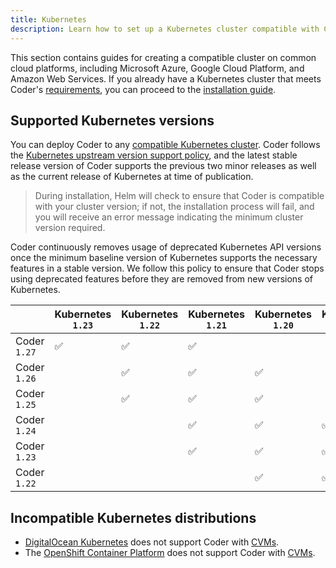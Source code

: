 ```yaml
---
title: Kubernetes
description: Learn how to set up a Kubernetes cluster compatible with Coder.
---
```


This section contains guides for creating a compatible cluster on common cloud
platforms, including Microsoft Azure, Google Cloud Platform, and Amazon Web
Services. If you already have a Kubernetes cluster that meets Coder's
[requirements](../requirements.md), you can proceed to the [installation guide].

## Supported Kubernetes versions

You can deploy Coder to any [compatible Kubernetes cluster]. Coder follows the
[Kubernetes upstream version support policy], and the latest stable release
version of Coder supports the previous two minor releases as well as the current
release of Kubernetes at time of publication.

> During installation, Helm will check to ensure that Coder is compatible with
> your cluster version; if not, the installation process will fail, and you will
> receive an error message indicating the minimum cluster version required.

Coder continuously removes usage of deprecated Kubernetes API versions once the
minimum baseline version of Kubernetes supports the necessary features in a
stable version. We follow this policy to ensure that Coder stops using
deprecated features before they are removed from new versions of Kubernetes.

<!-- markdownlint-disable -->

|              | Kubernetes `1.23` | Kubernetes `1.22` | Kubernetes `1.21` | Kubernetes `1.20` | Kubernetes `1.19` | Kubernetes `1.18` |
| ------------ | ----------------- | ----------------- | ----------------- | ----------------- | ----------------- | ----------------- |
| Coder `1.27` | ✅                | ✅                | ✅                |                   |                   |                   |
| Coder `1.26` |                   | ✅                | ✅                | ✅                |                   |                   |
| Coder `1.25` |                   | ✅                | ✅                | ✅                |                   |                   |
| Coder `1.24` |                   |                   | ✅                | ✅                | ✅                |                   |
| Coder `1.23` |                   |                   | ✅                | ✅                | ✅                |                   |
| Coder `1.22` |                   |                   |                   | ✅                | ✅                | ✅                |

[compatible kubernetes cluster]: ../requirements.md
[kubernetes upstream version support policy]:
  https://kubernetes.io/docs/setup/release/version-skew-policy/
[installation guide]: ../installation.md

<!-- markdownlint-restore -->

<children></children>

## Incompatible Kubernetes distributions

- [DigitalOcean Kubernetes](https://www.digitalocean.com/products/kubernetes/)
  does not support Coder with [CVMs](../../admin/workspace-management/cvms).
- The [OpenShift Container Platform](openshift.md) does not support Coder with
  [CVMs](../../admin/workspace-management/cvms).
